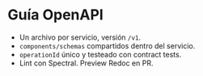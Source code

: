 # Guía OpenAPI

- Un archivo por servicio, versión `/v1`.
- `components/schemas` compartidos dentro del servicio.
- `operationId` único y testeado con contract tests.
- Lint con Spectral. Preview Redoc en PR.
